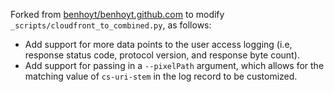 Forked from [benhoyt/benhoyt.github.com](https://github.com/benhoyt/benhoyt.github.com) to modify `_scripts/cloudfront_to_combined.py`, as follows:
- Add support for more data points to the user access logging (i.e, response status code, protocol version, and response byte count). 
- Add support for passing in a `--pixelPath` argument, which allows for the matching value of `cs-uri-stem` in the log record to be customized.

